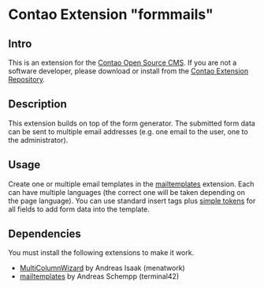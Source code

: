 
Contao Extension "formmails"
============================

## Intro ##

This is an extension for the [Contao Open Source CMS][1]. If you are not a software developer, please download or install from the [Contao Extension Repository][2].


## Description ##

This extension builds on top of the form generator. The submitted form data can be sent to multiple email addresses (e.g. one email to the user, one to the administrator).


## Usage ##

Create one or multiple email templates in the [mailtemplates][4] extension. Each can have multiple languages (the correct one will be taken depending on the page language). You can use standard insert tags plus [simple tokens][5] for all fields to add form data into the template.


## Dependencies ##

You must install the following extensions to make it work.
- [MultiColumnWizard][3] by Andreas Isaak (menatwork)
- [mailtemplates][4] by Andreas Schempp (terminal42)



[1]: http://contao.org/
[2]: http://contao.org/en/extension-list.html
[3]: https://github.com/menatwork/MultiColumnWizard
[4]: https://github.com/aschempp/contao-mailtemplates
[5]: http://contao.org/en/newsletters.html#personalize